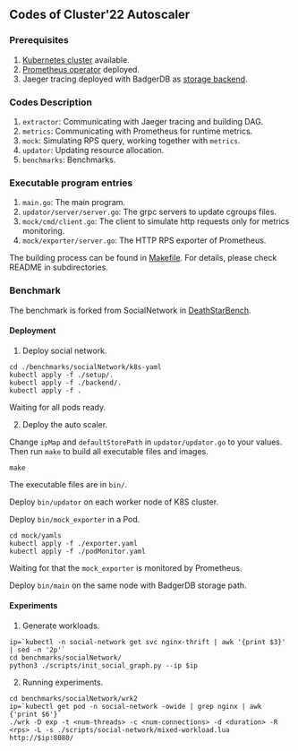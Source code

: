 ## Codes of Cluster'22 Autoscaler

### Prerequisites

1. [Kubernetes cluster](https://kubernetes.io/zh/docs/setup/production-environment/tools/kubeadm/create-cluster-kubeadm/) available.
2. [Prometheus operator](https://github.com/prometheus-operator/prometheus-operator) deployed.
3. Jaeger tracing deployed with BadgerDB as [storage backend](https://www.jaegertracing.io/docs/1.31/deployment/#badger---local-storage).

### Codes Description

1. `extractor`: Communicating with Jaeger tracing and building DAG.
2. `metrics`: Communicating with Prometheus for runtime metrics.
3. `mock`: Simulating RPS query, working together with `metrics`.
4. `updator`: Updating resource allocation.
5. `benchmarks`: Benchmarks.

### Executable program entries

1. `main.go`: The main program.
2. `updator/server/server.go`: The grpc servers to update cgroups files.
3. `mock/cmd/client.go`: The client to simulate http requests only for metrics monitoring.
4. `mock/exporter/server.go`: The HTTP RPS exporter of Prometheus.

The building process can be found in [Makefile](./Makefile).
For details, please check README in subdirectories.

### Benchmark

The benchmark is forked from SocialNetwork in [DeathStarBench](https://github.com/delimitrou/DeathStarBench).

#### Deployment

1. Deploy social network.
```shell
cd ./benchmarks/socialNetwork/k8s-yaml
kubectl apply -f ./setup/.
kubectl apply -f ./backend/.
kubectl apply -f .
```

Waiting for all pods ready.

2. Deploy the auto scaler.

Change `ipMap` and `defaultStorePath` in `updator/updator.go` to your values.
Then run `make` to build all executable files and images.

```shell
make
```

The executable files are in `bin/`.

Deploy `bin/updator` on each worker node of K8S cluster.

Deploy `bin/mock_exporter` in a Pod.

```shell
cd mock/yamls
kubectl apply -f ./exporter.yaml
kubectl apply -f ./podMonitor.yaml
```

Waiting for that the `mock_exporter` is monitored by Prometheus.

Deploy `bin/main` on the same node with BadgerDB storage path. 

#### Experiments

1. Generate workloads.

```shell
ip=`kubectl -n social-network get svc nginx-thrift | awk '{print $3}' | sed -n '2p'`
cd benchmarks/socialNetwork/
python3 ./scripts/init_social_graph.py --ip $ip
```

2. Running experiments.

```shell
cd benchmarks/socialNetwork/wrk2
ip=`kubectl get pod -n social-network -owide | grep nginx | awk {'print $6'}`
./wrk -D exp -t <num-threads> -c <num-connections> -d <duration> -R <rps> -L -s ./scripts/social-network/mixed-workload.lua http://$ip:8080/
```
